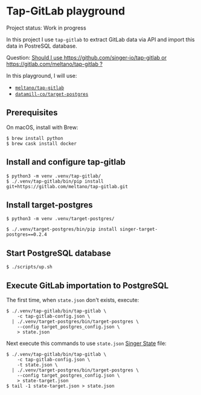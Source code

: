 # Tap-GitLab playground

Project status: Work in progress

In this project I use `tap-gitlab` to extract GitLab data via API and import this data in PostreSQL database.

Question: [Should I use https://github.com/singer-io/tap-gitlab or https://gitlab.com/meltano/tap-gitlab ?](https://github.com/singer-io/tap-gitlab/issues/19)

In this playground, I will use:

- [`meltano/tap-gitlab`](https://gitlab.com/meltano/tap-gitlab)
- [`datamill-co/target-postgres`](https://github.com/datamill-co/target-postgres)

## Prerequisites

On macOS, install with Brew:

```
$ brew install python
$ brew cask install docker
```

## Install and configure tap-gitlab

```
$ python3 -m venv .venv/tap-gitlab/
$ ./.venv/tap-gitlab/bin/pip install git+https://gitlab.com/meltano/tap-gitlab.git
```

## Install target-postgres

```
$ python3 -m venv .venv/target-postgres/
```

```
$ ./.venv/target-postgres/bin/pip install singer-target-postgres==0.2.4
```

## Start PostgreSQL database

```
$ ./scripts/up.sh
```

## Execute GitLab importation to PostgreSQL

The first time, when `state.json` don't exists, execute:

```
$ ./.venv/tap-gitlab/bin/tap-gitlab \
    -c tap-gitlab-config.json \
  | ./.venv/target-postgres/bin/target-postgres \
    --config target_postgres_config.json \
    > state.json
```

Next execute this commands to use `state.json` [Singer State](https://github.com/singer-io/getting-started/blob/master/docs/CONFIG_AND_STATE.md) file:

```
$ ./.venv/tap-gitlab/bin/tap-gitlab \
    -c tap-gitlab-config.json \
    -t state.json \
  | ./.venv/target-postgres/bin/target-postgres \
    --config target_postgres_config.json \
    > state-target.json
$ tail -1 state-target.json > state.json
```
